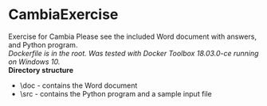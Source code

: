 # CambiaExercise
Exercise for Cambia
Please see the included Word document with answers, and Python program.
<br>
<i>Dockerfile is in the root.  Was tested with Docker Toolbox 18.03.0-ce running on Windows 10.</i>
<br>
<b>Directory structure</b>
<ul>
  <li>\doc - contains the Word document</li>
  <li>\src - contains the Python program and a sample input file</li>
  </ul>
